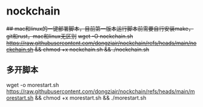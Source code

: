# nockchain

~~## mac和linux的一键部署脚本，目前第一版本运行脚本前需要自行安装make，git和rust，mac和linux无区别~~
~~wget -O nockchain.sh https://raw.githubusercontent.com/dongziair/nockchain/refs/heads/main/nockchain.sh && chmod +x nockchain.sh && ./nockchain.sh~~

## 多开脚本
wget -o morestart.sh https://raw.githubusercontent.com/dongziair/nockchain/refs/heads/main/morestart.sh && chmod +x morestart.sh && ./morestart.sh

